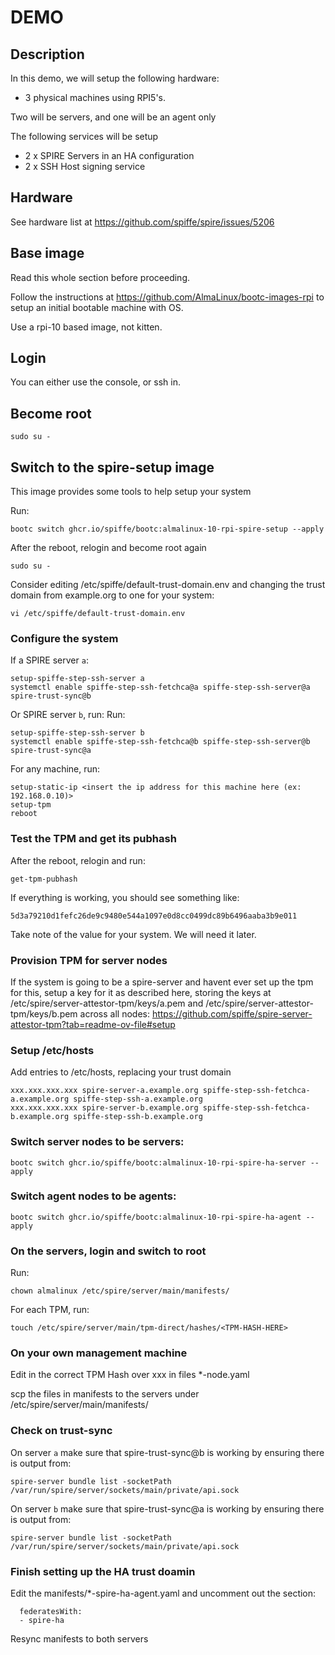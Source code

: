 # DEMO

## Description

In this demo, we will setup the following hardware:
* 3 physical machines using RPI5's.

Two will be servers, and one will be an agent only

The following services will be setup
* 2 x SPIRE Servers in an HA configuration
* 2 x SSH Host signing service

## Hardware

See hardware list at https://github.com/spiffe/spire/issues/5206

## Base image

Read this whole section before proceeding.

Follow the instructions at https://github.com/AlmaLinux/bootc-images-rpi to setup an initial bootable machine with OS.

Use a rpi-10 based image, not kitten.

## Login

You can either use the console, or ssh in.

## Become root

```
sudo su -
```

## Switch to the spire-setup image

This image provides some tools to help setup your system

Run:
```
bootc switch ghcr.io/spiffe/bootc:almalinux-10-rpi-spire-setup --apply
```

After the reboot, relogin and become root again

```
sudo su -
```

Consider editing /etc/spiffe/default-trust-domain.env and changing the trust domain from example.org to one for your system:
```
vi /etc/spiffe/default-trust-domain.env
```

### Configure the system
If a SPIRE server `a`:
```
setup-spiffe-step-ssh-server a
systemctl enable spiffe-step-ssh-fetchca@a spiffe-step-ssh-server@a spire-trust-sync@b
```

Or SPIRE server `b`, run:
Run:
```
setup-spiffe-step-ssh-server b
systemctl enable spiffe-step-ssh-fetchca@b spiffe-step-ssh-server@b spire-trust-sync@a
```

For any machine, run:
```
setup-static-ip <insert the ip address for this machine here (ex: 192.168.0.10)>
setup-tpm
reboot
```

### Test the TPM and get its pubhash
After the reboot, relogin and run:
```
get-tpm-pubhash
```

If everything is working, you should see something like:
```
5d3a79210d1fefc26de9c9480e544a1097e0d8cc0499dc89b6496aaba3b9e011
```

Take note of the value for your system. We will need it later.

### Provision TPM for server nodes

If the system is going to be a spire-server and havent ever set up the tpm for this, setup a key for it as described here, storing the keys at /etc/spire/server-attestor-tpm/keys/a.pem and /etc/spire/server-attestor-tpm/keys/b.pem across all nodes:
https://github.com/spiffe/spire-server-attestor-tpm?tab=readme-ov-file#setup

### Setup /etc/hosts

Add entries to /etc/hosts, replacing your trust domain
```
xxx.xxx.xxx.xxx spire-server-a.example.org spiffe-step-ssh-fetchca-a.example.org spiffe-step-ssh-a.example.org
xxx.xxx.xxx.xxx spire-server-b.example.org spiffe-step-ssh-fetchca-b.example.org spiffe-step-ssh-b.example.org
```

### Switch server nodes to be servers:
```
bootc switch ghcr.io/spiffe/bootc:almalinux-10-rpi-spire-ha-server --apply
```

### Switch agent nodes to be agents:
```
bootc switch ghcr.io/spiffe/bootc:almalinux-10-rpi-spire-ha-agent --apply
```


### On the servers, login and switch to root

Run:
```
chown almalinux /etc/spire/server/main/manifests/
```

For each TPM, run:
```
touch /etc/spire/server/main/tpm-direct/hashes/<TPM-HASH-HERE>
```

### On your own management machine

Edit in the correct TPM Hash over xxx in files *-node.yaml

scp the files in manifests to the servers under /etc/spire/server/main/manifests/

### Check on trust-sync

On server `a` make sure that spire-trust-sync@b is working by ensuring there is output from:
```
spire-server bundle list -socketPath /var/run/spire/server/sockets/main/private/api.sock
```

On server `b` make sure that spire-trust-sync@a is working by ensuring there is output from:
```
spire-server bundle list -socketPath /var/run/spire/server/sockets/main/private/api.sock
```

### Finish setting up the HA trust doamin

Edit the manifests/*-spire-ha-agent.yaml and uncomment out the section:
```
  federatesWith:
  - spire-ha
```

Resync manifests to both servers
